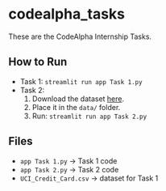 # codealpha_tasks

These are the CodeAlpha Internship Tasks.  

## How to Run
- Task 1: `streamlit run app Task 1.py`
- Task 2: 
  1. Download the dataset [here](https://zenodo.org/records/1188976).  
  2. Place it in the `data/` folder.  
  3. Run: `streamlit run app Task 2.py`

## Files
- `app Task 1.py` → Task 1 code
- `app Task 2.py` → Task 2 code
- `UCI_Credit_Card.csv` → dataset for Task 1
